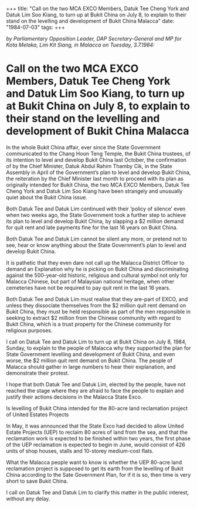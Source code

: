 +++ 
title: "Call on the two MCA EXCO Members, Datuk Tee Cheng York and Datuk Lim Soo Kiang, to turn up at Bukit China on July 8, to explain to their stand on the levelling and development of Bukit China Malacca"
date: "1984-07-03"
tags:
+++

_by Parliamentary Opposition Leader, DAP Secretary-General and MP for Kota Melaka, Lim Kit Siang, in Malacca on Tuesday, 3.7.1984:_

# Call on the two MCA EXCO Members, Datuk Tee Cheng York and Datuk Lim Soo Kiang, to turn up at Bukit China on July 8, to explain to their stand on the levelling and development of Bukit China Malacca

In the whole Bukit China affair, ever since the State Government communicated to the Chang Hoon Teng Temple, the Bukit China trustees, of its intention to level and develop Bukit China last October, the confirmation of  by the Chief Minister, Datuk Abdul Rahim Thamby Cik, in the State Assembly in April of the Government’s plan to level and develop Bukit China, the reiteration by the Chief Minister last month to proceed with its plan as originally intended for Bukit China, the two MCA EXCO Members, Datuk Tee Cheng York and Datuk Lim Soo Kiang have been strangely and unusually quiet about the Bukit China issue.</u>

Both Datuk Tee and Datuk Lim continued with their ‘policy of silence’ even when two weeks ago, the State Government took a further step to achieve its plan to level and develop Bukit China, by slapping a $2 million demand for quit rent and late payments fine for the last 16 years on Bukit China.

Both Datuk Tee and Datuk Lim cannot be silent any more, or pretend not to see, hear or know anything about the State Government’s plan to level and develop Bukit China.

It is pathetic that they even dare not call up the Malacca District Officer to demand an Explanation why he is picking on Bukit China and discriminating against the 500-year-old historic, religious and cultural symbol not only for Malacca Chinese, but part of Malaysian national heritage, when other cemeteries have not be required to pay quit rent in the last 16 years.

Both Datuk Tee and Datuk Lim must realise that they are-part of EXCO, and unless they dissociate themselves from the $2 million quit rent demand on Bukit China, they must be held responsible as part of the men responsible in seeking to extract $2 million from the Chinese community with regard to Bukit China, which is a trust property for the Chinese community for religious purposes.

I call on Datuk Tee and Datuk Lim to turn up at Bukit China on July 8, 1984, Sunday, to explain to the people of Malacca why they supported the plan for State Government levelling and development of Bukit China, and even worse, the $2 million quit rent demand on Bukit China. The people of Malacca should gather in large numbers to hear their explanation, and demonstrate their protest.

I hope that both Datuk Tee and Datuk Lim, elected by the people, have not reached the stage where they are afraid to face the people to explain and justify their actions decisions in the Malacca State Exco.

Is levelling of Bukit China intended for the 80-acre land reclamation project of United Estates Projects

In May, it was announced that the State Exco had decided to allow United Estate Projects (UEP) to reclaim 80 acres of  land from the sea, and that the reclamation work is expected to be finished within two years, the first phase of the UEP reclamation is expected to begin in June, would consist of 426 units of shop houses, stalls and 10-storey medium-cost flats.

What the Malacca people want to know is whether the UEP 80-acre land reclamation project is supposed to get its earth from the levelling of  Bukit China according to the Sate Government Plan, for if it is so, then time is very short to save Bukit China.

I call on Datuk Tee and Datuk Lim to clarify this matter in the public interest, without any delay.
 
